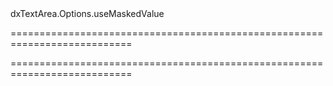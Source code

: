 <!--id-->dxTextArea.Options.useMaskedValue<!--/id-->
===========================================================================
<!--hidden--><!--/hidden-->
===========================================================================

